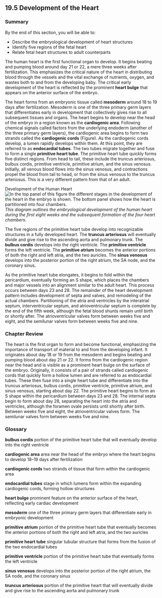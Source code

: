 ##  19.5 Development of the Heart 

### Summary

By the end of this section, you will be able to: 

  - Describe the embryological development of heart structures
  - Identify five regions of the fetal heart
  - Relate fetal heart structures to adult counterparts

The human heart is the first functional organ to develop. It begins beating and pumping blood around day 21 or 22, a mere three weeks after fertilization. This emphasizes the critical nature of the heart in distributing blood through the vessels and the vital exchange of nutrients, oxygen, and wastes both to and from the developing baby. The critical early development of the heart is reflected by the prominent **heart bulge** that appears on the anterior surface of the embryo.

The heart forms from an embryonic tissue called **mesoderm** around 18 to 19 days after fertilization. Mesoderm is one of the three primary germ layers that differentiates early in development that collectively gives rise to all subsequent tissues and organs. The heart begins to develop near the head of the embryo in a region known as the **cardiogenic area**. Following chemical signals called factors from the underlying endoderm (another of the three primary germ layers), the cardiogenic area begins to form two strands called the **cardiogenic cords** (Figure). As the cardiogenic cords develop, a lumen rapidly develops within them. At this point, they are referred to as **endocardial tubes**. The two tubes migrate together and fuse to form a single **primitive heart tube**. The primitive heart tube quickly forms five distinct regions. From head to tail, these include the truncus arteriosus, bulbus cordis, primitive ventricle, primitive atrium, and the sinus venosus. Initially, all venous blood flows into the sinus venosus, and contractions propel the blood from tail to head, or from the sinus venosus to the truncus arteriosus. This is a very different pattern from that of an adult.

Development of the Human Heart ![In the top panel of this figure the different stages in the development of the heart in the embryo is shown. The bottom panel shows how the heart is partitioned into four chambers.][1] _This diagram outlines the embryological development of the human heart during the first eight weeks and the subsequent formation of the four heart chambers._

The five regions of the primitive heart tube develop into recognizable structures in a fully developed heart. The **truncus arteriosus** will eventually divide and give rise to the ascending aorta and pulmonary trunk. The **bulbus cordis** develops into the right ventricle. The **primitive ventricle** forms the left ventricle. The **primitive atrium** becomes the anterior portions of both the right and left atria, and the two auricles. The **sinus venosus** develops into the posterior portion of the right atrium, the SA node, and the coronary sinus.

As the primitive heart tube elongates, it begins to fold within the pericardium, eventually forming an S shape, which places the chambers and major vessels into an alignment similar to the adult heart. This process occurs between days 23 and 28. The remainder of the heart development pattern includes development of septa and valves, and remodeling of the actual chambers. Partitioning of the atria and ventricles by the interatrial septum, interventricular septum, and atrioventricular septum is complete by the end of the fifth week, although the fetal blood shunts remain until birth or shortly after. The atrioventricular valves form between weeks five and eight, and the semilunar valves form between weeks five and nine.

### Chapter Review

The heart is the first organ to form and become functional, emphasizing the importance of transport of material to and from the developing infant. It originates about day 18 or 19 from the mesoderm and begins beating and pumping blood about day 21 or 22. It forms from the cardiogenic region near the head and is visible as a prominent heart bulge on the surface of the embryo. Originally, it consists of a pair of strands called cardiogenic cords that quickly form a hollow lumen and are referred to as endocardial tubes. These then fuse into a single heart tube and differentiate into the truncus arteriosus, bulbus cordis, primitive ventricle, primitive atrium, and sinus venosus, starting about day 22. The primitive heart begins to form an S shape within the pericardium between days 23 and 28. The internal septa begin to form about day 28, separating the heart into the atria and ventricles, although the foramen ovale persists until shortly after birth. Between weeks five and eight, the atrioventricular valves form. The semilunar valves form between weeks five and nine.

### Glossary

**bulbus cordis** portion of the primitive heart tube that will eventually develop into the right ventricle

**cardiogenic area** area near the head of the embryo where the heart begins to develop 18–19 days after fertilization

**cardiogenic cords** two strands of tissue that form within the cardiogenic area

**endocardial tubes** stage in which lumens form within the expanding cardiogenic cords, forming hollow structures

**heart bulge** prominent feature on the anterior surface of the heart, reflecting early cardiac development

**mesoderm** one of the three primary germ layers that differentiate early in embryonic development

**primitive atrium** portion of the primitive heart tube that eventually becomes the anterior portions of both the right and left atria, and the two auricles

**primitive heart tube** singular tubular structure that forms from the fusion of the two endocardial tubes

**primitive ventricle** portion of the primitive heart tube that eventually forms the left ventricle

**sinus venosus** develops into the posterior portion of the right atrium, the SA node, and the coronary sinus

**truncus arteriosus** portion of the primitive heart that will eventually divide and give rise to the ascending aorta and pulmonary trunk

   [1]: https://cnx.org/resources/b827d86b26752073f69c692332e2b01c83a6fdec/2037_Embryonic_Development_of_Heart.jpg

